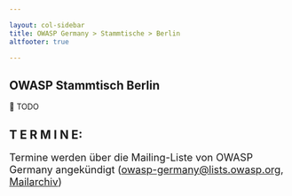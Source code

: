 ```yaml
---

layout: col-sidebar
title: OWASP Germany > Stammtische > Berlin
altfooter: true

---
```


## OWASP Stammtisch Berlin

🔧 TODO

## **T E R M I N E:**

<span style="font-size:130%;">Termine werden über die Mailing-Liste von OWASP Germany angekündigt
([owasp-germany@lists.owasp.org](https://lists.owasp.org/mailman/listinfo/owasp-germany),
[Mailarchiv](https://lists.owasp.org/pipermail/owasp-germany))</span>

